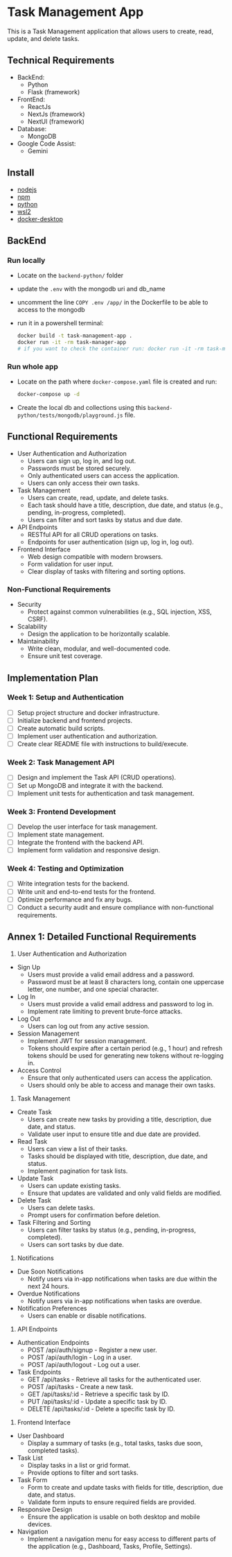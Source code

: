 # Task Management App

This is a Task Management application that allows users to create, read, update, and delete tasks.

## Technical Requirements

- BackEnd:
  - Python
  - Flask (framework)
- FrontEnd:
  - ReactJs
  - NextJs (framework)
  - NextUI (framework)
- Database:
  - MongoDB
- Google Code Assist:
  - Gemini

## Install

- [nodejs](https://nodejs.org/en)
- [npm](https://docs.npmjs.com/downloading-and-installing-node-js-and-npm)
- [python](https://www.python.org/downloads/)
- [wsl2](https://learn.microsoft.com/en-us/windows/wsl/install)
- [docker-desktop](https://docs.docker.com/desktop/release-notes/)

## BackEnd

### Run locally

- Locate on the `backend-python/` folder
- update the `.env` with the mongodb uri and db_name
- uncomment the line `COPY .env /app/` in the Dockerfile to be able to access to the mongodb
- run it in a powershell terminal:

  ```bash
  docker build -t task-management-app .
  docker run -it -rm task-manager-app
  # if you want to check the container run: docker run -it -rm task-manager-app bash
  ```

### Run whole app

- Locate on the path where `docker-compose.yaml` file is created and run:

  ```bash
  docker-compose up -d
  ```

- Create the local db and collections using this `backend-python/tests/mongodb/playground.js` file.

## Functional Requirements

- User Authentication and Authorization
  - Users can sign up, log in, and log out.
  - Passwords must be stored securely.
  - Only authenticated users can access the application.
  - Users can only access their own tasks.
- Task Management
  - Users can create, read, update, and delete tasks.
  - Each task should have a title, description, due date, and status (e.g., pending, in-progress, completed).
  - Users can filter and sort tasks by status and due date.
- API Endpoints
  - RESTful API for all CRUD operations on tasks.
  - Endpoints for user authentication (sign up, log in, log out).
- Frontend Interface
  - Web design compatible with modern browsers.
  - Form validation for user input.
  - Clear display of tasks with filtering and sorting options.

### Non-Functional Requirements  

- Security
  - Protect against common vulnerabilities (e.g., SQL injection, XSS, CSRF).
- Scalability
  - Design the application to be horizontally scalable.  
- Maintainability
  - Write clean, modular, and well-documented code.
  - Ensure unit test coverage.

## Implementation Plan

### Week 1: Setup and Authentication

- [ ] Setup project structure and docker infrastructure.
- [ ] Initialize backend and frontend projects.
- [ ] Create automatic build scripts.
- [ ] Implement user authentication and authorization.
- [ ] Create clear README file with instructions to build/execute.

### Week 2: Task Management API

- [ ] Design and implement the Task API (CRUD operations).
- [ ] Set up MongoDB and integrate it with the backend.
- [ ] Implement unit tests for authentication and task management.

### Week 3: Frontend Development

- [ ] Develop the user interface for task management.
- [ ] Implement state management.
- [ ] Integrate the frontend with the backend API.
- [ ] Implement form validation and responsive design.

### Week 4: Testing and Optimization

- [ ] Write integration tests for the backend.
- [ ] Write unit and end-to-end tests for the frontend.
- [ ] Optimize performance and fix any bugs.
- [ ] Conduct a security audit and ensure compliance with non-functional requirements.

## Annex 1: Detailed Functional Requirements

1. User Authentication and Authorization

- Sign Up
  - Users must provide a valid email address and a password.
  - Password must be at least 8 characters long, contain one uppercase letter, one number, and one special character.
- Log In
  - Users must provide a valid email address and password to log in.
  - Implement rate limiting to prevent brute-force attacks.
- Log Out
  - Users can log out from any active session.
- Session Management
  - Implement JWT for session management.
  - Tokens should expire after a certain period (e.g., 1 hour) and refresh tokens should be used for generating new tokens without re-logging in.
- Access Control
  - Ensure that only authenticated users can access the application.
  - Users should only be able to access and manage their own tasks.

1. Task Management

- Create Task
  - Users can create new tasks by providing a title, description, due date, and status.
  - Validate user input to ensure title and due date are provided.
- Read Task
  - Users can view a list of their tasks.
  - Tasks should be displayed with title, description, due date, and status.
  - Implement pagination for task lists.
- Update Task
  - Users can update existing tasks.
  - Ensure that updates are validated and only valid fields are modified.
- Delete Task
  - Users can delete tasks.
  - Prompt users for confirmation before deletion.
- Task Filtering and Sorting
  - Users can filter tasks by status (e.g., pending, in-progress, completed).
  - Users can sort tasks by due date.

1. Notifications

- Due Soon Notifications
  - Notify users via in-app notifications when tasks are due within the next 24 hours.
- Overdue Notifications
  - Notify users via in-app notifications when tasks are overdue.
- Notification Preferences
  - Users can enable or disable notifications.

1. API Endpoints

- Authentication Endpoints
  - POST /api/auth/signup - Register a new user.
  - POST /api/auth/login - Log in a user.
  - POST /api/auth/logout - Log out a user.
- Task Endpoints
  - GET /api/tasks - Retrieve all tasks for the authenticated user.
  - POST /api/tasks - Create a new task.
  - GET /api/tasks/:id - Retrieve a specific task by ID.
  - PUT /api/tasks/:id - Update a specific task by ID.
  - DELETE /api/tasks/:id - Delete a specific task by ID.

1. Frontend Interface

- User Dashboard
  - Display a summary of tasks (e.g., total tasks, tasks due soon, completed tasks).
- Task List
  - Display tasks in a list or grid format.
  - Provide options to filter and sort tasks.
- Task Form
  - Form to create and update tasks with fields for title, description, due date, and status.
  - Validate form inputs to ensure required fields are provided.
- Responsive Design
  - Ensure the application is usable on both desktop and mobile devices.
- Navigation
  - Implement a navigation menu for easy access to different parts of the application (e.g., Dashboard, Tasks, Profile, Settings).
